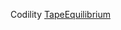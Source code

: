 Codility [TapeEquilibrium](https://app.codility.com/programmers/lessons/3-time_complexity/tape_equilibrium/)